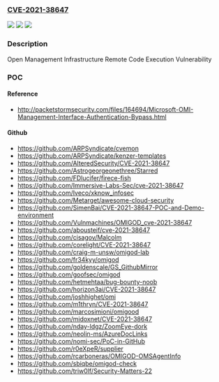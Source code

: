 ### [CVE-2021-38647](https://cve.mitre.org/cgi-bin/cvename.cgi?name=CVE-2021-38647)
![](https://img.shields.io/static/v1?label=Product&message=Azure%20Open%20Management%20Infrastructure&color=blue)
![](https://img.shields.io/static/v1?label=Version&message=n%2Fa&color=blue)
![](https://img.shields.io/static/v1?label=Vulnerability&message=Remote%20Code%20Execution&color=brighgreen)

### Description

Open Management Infrastructure Remote Code Execution Vulnerability

### POC

#### Reference
- http://packetstormsecurity.com/files/164694/Microsoft-OMI-Management-Interface-Authentication-Bypass.html

#### Github
- https://github.com/ARPSyndicate/cvemon
- https://github.com/ARPSyndicate/kenzer-templates
- https://github.com/AlteredSecurity/CVE-2021-38647
- https://github.com/Astrogeorgeonethree/Starred
- https://github.com/FDlucifer/firece-fish
- https://github.com/Immersive-Labs-Sec/cve-2021-38647
- https://github.com/Iveco/xknow_infosec
- https://github.com/Metarget/awesome-cloud-security
- https://github.com/SimenBai/CVE-2021-38647-POC-and-Demo-environment
- https://github.com/Vulnmachines/OMIGOD_cve-2021-38647
- https://github.com/abousteif/cve-2021-38647
- https://github.com/cisagov/Malcolm
- https://github.com/corelight/CVE-2021-38647
- https://github.com/craig-m-unsw/omigod-lab
- https://github.com/fr34kyy/omigod
- https://github.com/goldenscale/GS_GithubMirror
- https://github.com/goofsec/omigod
- https://github.com/hetmehtaa/bug-bounty-noob
- https://github.com/horizon3ai/CVE-2021-38647
- https://github.com/joshhighet/omi
- https://github.com/m1thryn/CVE-2021-38647
- https://github.com/marcosimioni/omigood
- https://github.com/midoxnet/CVE-2021-38647
- https://github.com/nday-ldgz/ZoomEye-dork
- https://github.com/neolin-ms/AzureDocLinks
- https://github.com/nomi-sec/PoC-in-GitHub
- https://github.com/r0eXpeR/supplier
- https://github.com/rcarboneras/OMIGOD-OMSAgentInfo
- https://github.com/sbiqbe/omigod-check
- https://github.com/triw0lf/Security-Matters-22


